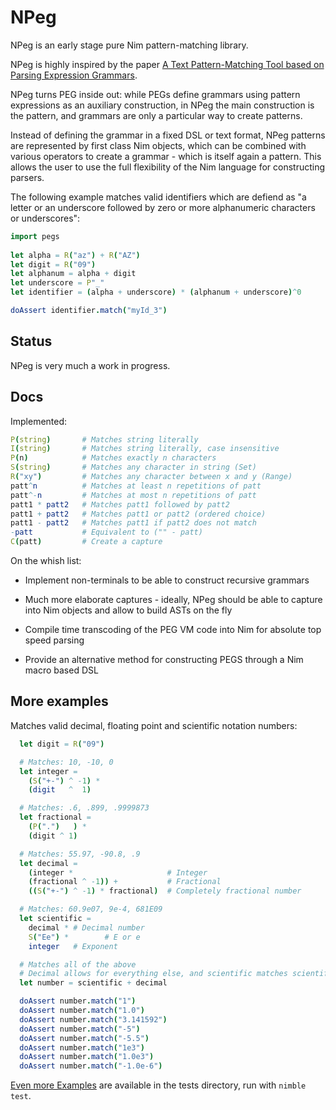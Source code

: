 
# NPeg

NPeg is an early stage pure Nim pattern-matching library.

NPeg is highly inspired by the paper
[A Text Pattern-Matching Tool based on Parsing Expression Grammars](www.inf.puc-rio.br/~roberto/docs/peg.pdf).

NPeg turns PEG inside out: while PEGs define grammars using pattern expressions 
as an auxiliary construction, in NPeg the main construction is the pattern, 
and grammars are only a particular way to create patterns.

Instead of defining the grammar in a fixed DSL or text format, NPeg patterns are
represented by first class Nim objects, which can be combined with various operators
to create a grammar - which is itself again a pattern. This allows the user to use
the full flexibility of the Nim language for constructing parsers.

The following example matches valid identifiers which are defiend as "a letter 
or an underscore followed by zero or more alphanumeric characters or underscores":

```nim
import pegs
  
let alpha = R("az") + R("AZ")
let digit = R("09")
let alphanum = alpha + digit
let underscore = P"_"
let identifier = (alpha + underscore) * (alphanum + underscore)^0

doAssert identifier.match("myId_3")
```


## Status

NPeg is very much a work in progress.

## Docs

Implemented:

```nim
P(string)       # Matches string literally
I(string)       # Matches string literally, case insensitive
P(n)            # Matches exactly n characters
S(string)       # Matches any character in string (Set)
R("xy")         # Matches any character between x and y (Range)
patt^n          # Matches at least n repetitions of patt
patt^-n         # Matches at most n repetitions of patt
patt1 * patt2   # Matches patt1 followed by patt2
patt1 + patt2   # Matches patt1 or patt2 (ordered choice)
patt1 - patt2   # Matches patt1 if patt2 does not match
-patt           # Equivalent to ("" - patt)
C(patt)         # Create a capture
```

On the whish list:

* Implement non-terminals to be able to construct recursive grammars

* Much more elaborate captures - ideally, NPeg should be able to capture
  into Nim objects and allow to build ASTs on the fly

* Compile time transcoding of the PEG VM code into Nim for absolute 
  top speed parsing

* Provide an alternative method for constructing PEGS through a Nim 
  macro based DSL


## More examples

Matches valid decimal, floating point and scientific notation numbers:

```nim
  let digit = R("09")

  # Matches: 10, -10, 0
  let integer =
    (S("+-") ^ -1) *
    (digit   ^  1)

  # Matches: .6, .899, .9999873
  let fractional =
    (P(".")   ) *
    (digit ^ 1)

  # Matches: 55.97, -90.8, .9 
  let decimal = 
    (integer *                     # Integer
    (fractional ^ -1)) +           # Fractional
    ((S("+-") ^ -1) * fractional)  # Completely fractional number

  # Matches: 60.9e07, 9e-4, 681E09 
  let scientific = 
    decimal * # Decimal number
    S("Ee") *        # E or e
    integer   # Exponent

  # Matches all of the above
  # Decimal allows for everything else, and scientific matches scientific
  let number = scientific + decimal

  doAssert number.match("1")
  doAssert number.match("1.0")
  doAssert number.match("3.141592")
  doAssert number.match("-5")
  doAssert number.match("-5.5")
  doAssert number.match("1e3")
  doAssert number.match("1.0e3")
  doAssert number.match("-1.0e-6")
```

[Even more Examples](https://github.com/zevv/npeg/blob/master/tests/test1.nim) are
available in the tests directory, run with `nimble test`.


